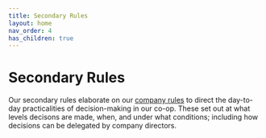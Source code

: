 ```yaml
---
title: Secondary Rules
layout: home
nav_order: 4
has_children: true
---
```


# Secondary Rules

Our secondary rules elaborate on our [company rules](companyrules) to direct the day-to-day practicalities of decision-making in our co-op. These set out at what levels decisons are made, when, and under what conditions; including how decisions can be delegated by company directors.